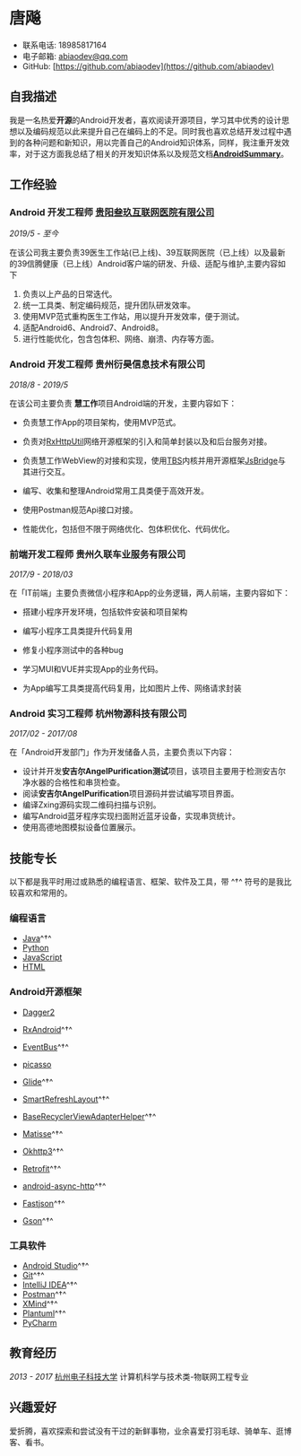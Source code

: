 # 唐飚
- 联系电话: 18985817164
- 电子邮箱: abiaodev@qq.com
- GitHub:  [https://github.com/abiaodev](https://github.com/abiaodev)


## 自我描述

我是一名热爱**开源**的Android开发者，喜欢阅读开源项目，学习其中优秀的设计思想以及编码规范以此来提升自己在编码上的不足。同时我也喜欢总结开发过程中遇到的各种问题和新知识，用以完善自己的Android知识体系，同样，我注重开发效率，对于这方面我总结了相关的开发知识体系以及规范文档[**AndroidSummary**](https://github.com/abiaodev/AndroidSummary)。


## 工作经验
### **Android 开发工程师** [贵阳叁玖互联网医院有限公司](https://baike.baidu.com/item/%E8%B4%B5%E9%98%B3%E5%8F%81%E7%8E%96%E4%BA%92%E8%81%94%E7%BD%91%E5%8C%BB%E9%99%A2%E6%9C%89%E9%99%90%E5%85%AC%E5%8F%B8/19822560?fr=aladdin)

*2019/5 - 至今*  

在该公司我主要负责39医生工作站(已上线)、39互联网医院（已上线）以及最新的39信腾健康（已上线）Android客户端的研发、升级、适配与维护,主要内容如下
1. 负责以上产品的日常迭代。
2. 统一工具类、制定编码规范，提升团队研发效率。
3. 使用MVP范式重构医生工作站，用以提升开发效率，便于测试。
4. 适配Android6、Android7、Android8。
5. 进行性能优化，包含包体积、网络、崩溃、内存等方面。


### **Android 开发工程师** 贵州衍昊信息技术有限公司

*2018/8 - 2019/5*

在该公司主要负责 **慧工作**项目Android端的开发，主要内容如下：

* 负责慧工作App的项目架构，使用MVP范式。

* 负责对[RxHttpUtil](https://github.com/lygttpod/RxHttpUtils)网络开源框架的引入和简单封装以及和后台服务对接。

* 负责慧工作WebView的对接和实现，使用[TBS](https://x5.tencent.com/tbs/index.html)内核并用开源框架[JsBridge](https://github.com/lzyzsd/JsBridge)与其进行交互。

* 编写、收集和整理Android常用工具类便于高效开发。

* 使用Postman规范Api接口对接。

* 性能优化，包括但不限于网络优化、包体积优化、代码优化。


### **前端开发工程师** 贵州久联车业服务有限公司

*2017/9 - 2018/03*

在「IT前端」主要负责微信小程序和App的业务逻辑，两人前端，主要内容如下：

* 搭建小程序开发环境，包括软件安装和项目架构

* 编写小程序工具类提升代码复用

* 修复小程序测试中的各种bug

* 学习MUI和VUE并实现App的业务代码。

* 为App编写工具类提高代码复用，比如图片上传、网络请求封装


###  **Android 实习工程师** 杭州物源科技有限公司

*2017/02 - 2017/08*

在「Android开发部门」作为开发储备人员，主要负责以下内容：
* 设计并开发**安吉尔AngelPurification测试**项目，该项目主要用于检测安吉尔净水器的合格性和串货检查。
* 阅读**安吉尔AngelPurification**项目源码并尝试编写项目界面。
* 编译Zxing源码实现二维码扫描与识别。
* 编写Android蓝牙程序实现扫面附近蓝牙设备，实现串货统计。
* 使用高德地图模拟设备位置展示。

## 技能专长

以下都是我平时用过或熟悉的编程语言、框架、软件及工具，带 ^†^ 符号的是我比较喜欢和常用的。

### 编程语言

- [Java](https://www.java.com)^†^
- [Python](https://www.python.org)
- [JavaScript](https://www.javascript.com)
- [HTML](https://www.w3.org/html)


### Android开源框架
- [Dagger2](https://github.com/google/dagger)
- [RxAndroid](https://github.com/ReactiveX/RxAndroid)^†^
- [EventBus](https://github.com/greenrobot/EventBus)^†^

- [picasso](https://github.com/square/picasso)
- [Glide](https://github.com/bumptech/glide)^†^

- [SmartRefreshLayout](https://github.com/scwang90/SmartRefreshLayout)^†^
- [BaseRecyclerViewAdapterHelper](https://github.com/CymChad/BaseRecyclerViewAdapterHelper)^†^
- [Matisse](https://github.com/zhihu/Matisse)^†^
- [Okhttp3](https://github.com/square/okhttp)^†^
- [Retrofit](https://github.com/square/retrofit)^†^
- [android-async-http](https://github.com/android-async-http/android-async-http)^†^
- [Fastjson](https://github.com/alibaba/fastjson)^†^
- [Gson](https://github.com/google/gson)^†^

### 工具软件

- [Android Studio](https://developer.android.com/studio/index.html?hl=zh-cn)^†^
- [Git](https://git-scm.com)^†^
- [IntelliJ IDEA](https://www.jetbrains.com/idea)^†^
- [Postman](https://www.getpostman.com)^†^
- [XMind](https://www.xmind.cn)^†^
- [Plantuml](https://plantuml.com/zh/)^†^
- [PyCharm](https://www.jetbrains.com/pycharm)

## 教育经历

*2013 - 2017* [杭州电子科技大学](http://www.hdu.edu.cn/) 计算机科学与技术类-物联网工程专业


## 兴趣爱好

爱折腾，喜欢探索和尝试没有干过的新鲜事物，业余喜爱打羽毛球、骑单车、逛博客、看书。

